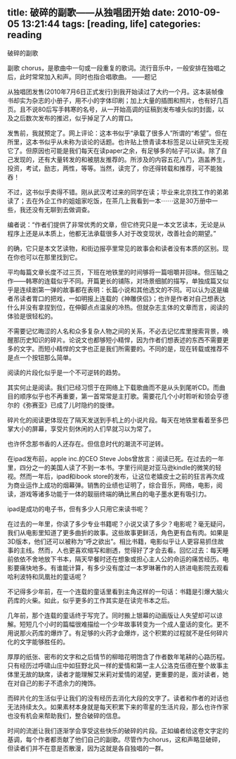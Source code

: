 title: 破碎的副歌——从独唱团开始
date: 2010-09-05 13:21:44
tags: [reading, life] 
categories: reading
---

破碎的副歌
 
副歌 chorus，是歌曲中一句或一段重复的歌词。流行音乐中，一般安排在独唱之后，此时常常加入和声。同时也指合唱歌曲。
——题记

从独唱团发售(2010年7月6日正式发行)到我开始读过了大约一个月。这本装帧像书却实为杂志的小册子，用不小的字体印刷；加上大量的插图和照片，也有好几百页。且不说80后写手韩寒的名号，从一开始高调的征稿到发布噱头似的封面，以及之后数次发布的推迟，似乎掉足了人的胃口。

发售前，我就预定了。网上评论：这本书似乎“承载了很多人”所谓的“希望”。但在所里，这本书似乎从未称为谈论的话题。也许贴上愤青读本标签足以让研究生无视它了。但原因也可能是我们每天在读paper之余，有足够多的帖子可以读。除了自己发现的，还有大量转发的和被朋友推荐的。所涉及的内容五花八门，涵盖养生，投资，考试，励志，两性，等等。当然，读完了，你还得转载和推荐，可不能独吞！

不过，这书似乎卖得不错。刚从武汉考过来的同学在读；毕业来北京找工作的弟弟读了；去在外企工作的姐姐家吃饭，在茶几上我看到一本⋯⋯这是30万册中一些，我还没有无聊到去做调查。

编者说：“作者们提供了非常优秀的文章，但它终究只是一本文艺读本，无论是从程序上还是从本质上，他都无法承载很多人对于改变现状，改善社会的期望。”

的确，它只是本文艺读物，和街边报亭里常见的故事会和读者没有本质的区别。现在你也可以在那里找到它。

平均每篇文章长度不过三页，下班在地铁里的时间够将一篇咀嚼并回味。但压轴之作——韩寒的连载似乎不同。开篇更长的铺陈，对场景细腻的描写，单独成篇又似乎是连续剧第一弹的故事都在表明：长篇小说和其他选文的不同。可以认为这是编者吊读者胃口的把戏，一如明报上连载的《神雕侠侣》；也许是作者对自己想表达什么并没有拿捏到位，在伸脚点点温泉的冷热。但就杂志主体的文章而言，阅读的体验是很轻松的。

不需要记忆晦涩的人名和众多复杂人物之间的关系，不必去记忆库里搜索背景，唤醒那历史知识的碎片。论说文也都够短小精悍，因为作者们想表述的东西不需要更多的文字。而短小精悍的文字也正是我们所需要的。不同的是，现在转载或推荐不是点一个按钮那么简单。

阅读的片段化似乎是一个不可逆转的趋势。

其实何止是阅读。我们已经习惯于在网络上下载歌曲而不是从头到尾听CD。而曲目的顺序似乎也不再重要，第一首常常是主打歌。需要花几个小时聆听和领会亨德尔的《弥赛亚》已成了儿时隐约的旋律。

碎片化的阅读更体现在了隔天发送到手机上的小说片段。每天在地铁里看着至多巴掌大小的屏幕，享受片刻休闲的人们早就习以为常了。

也许怀念那书香的人还存在。但信息时代的潮流不可逆转。

在ipad发布前，apple inc.的CEO Steve Jobs曾放言：阅读已死。在过去的一年里，四分之一的美国人读了不到一本书。字里行间是对亚马逊kindle的微笑的轻视。然而一年后，ipad和ibook store的发布，让这位老嬉皮士之前的狂言再次成为商业运作上成功的烟幕弹。销售的业绩也证明了，综合音乐，网络，电影，阅读，游戏等诸多功能于一体的靓丽终端的确比黑白的电子墨水更有吸引力。

ipad是成功的电子书，但有多少人只用它来读书呢？

在过去的一年里，你读了多少专业书籍呢？小说又读了多少？电影呢？毫无疑问，我们从电影里知道了更多曲折的故事。这些故事更鲜活，角色更有血有肉。如果是3D版本，他们还可以被称为“呼之欲出”。相比书籍，电影似乎让人更容易抓住故事的主线。然而，人也更喜欢缩写和剧透，觉得好了才会去看。回忆过去：每天睡前依依不舍地放下书本，隔天早餐时还在想象或担心主人公的命运的痛苦经历。电影要痛快地多。有谁能计算，有多少没有度过一本罗琳著作的人挤进电影院去观看哈利波特和凤凰社的童话呢？

不记得多少年前，在一个连载的童话里看到主角这样的一句话：书籍是引爆大脑火药库的火柴。如此，似乎更多的工作其实是在读完书本之后。

几年前，那个连载的童话终于写完了。同时搬上银幕的动画版让人失望却可以谅解。短短几个小时的篇幅很难描绘一个少年故事转变为一个成人童话的变化。更不用说那火药库的爆炸了。有足够的火药才会爆炸，这个积累的过程就不是任何碎片化的文字能够胜任的。

厚厚的纸张、密布的文字和之后情节的柳暗花明饱含了作者数年笔耕的心路历程。只有经历过呼啸山庄中如狂野北风一样的爱情和第一主人公洛克伍德在整个故事主体里无故的缺席，读者才能理解艾米莉对爱情的渴望，更重要的是，面对读者，她在对自己的影子不遗余力的掩饰。

而碎片化的生活似乎让我们的没有经历去消化大段的文字了。读者和作者的对话也无法持续太久。如果素材本身就是每天积累下来的零星的生活片段，那么也许作家也没有机会来帮助我们，整合破碎的信息。

时间的流逝让我们逐渐学会享受这些快乐的破碎的片段。正如编者给这卷文字定的基调，每个作者都贡献了他们自己的副歌。尽管作为chorus，这和声略显破碎，但读者们并不在意是否散漫，因为这就是各自独唱的一群。